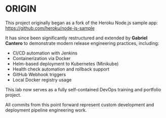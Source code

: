 
# ORIGIN

This project originally began as a fork of the Heroku Node.js sample app:
https://github.com/heroku/node-js-sample

It has since been significantly restructured and extended by **Gabriel Cantero** to demonstrate modern release engineering practices, including:

- CI/CD automation with Jenkins
- Containerization via Docker
- Helm-based deployment to Kubernetes (Minikube)
- Health check automation and rollback support
- GitHub Webhook triggers
- Local Docker registry usage

This lab now serves as a fully self-contained DevOps training and portfolio project.

All commits from this point forward represent custom development and deployment pipeline engineering work.
